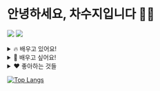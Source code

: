 <h1>안녕하세요, 차수지입니다 🤹‍♀️</h1>

<a href='inner0509@gmail.com'><img src="https://img.shields.io/badge/Gmail-D14836?style=for-the-badge&logo=gmail&logoColor=white" /></a>
<a href='https://www.linkedin.com/in/%EC%88%98%EC%A7%80-%EC%B0%A8-b22963289/'><img src="https://img.shields.io/badge/LinkedIn-0077B5?style=for-the-badge&logo=linkedin&logoColor=white" /></a>


<details>
<summary>
  🔥 배우고 있어요!
</summary>
<img src="https://img.shields.io/badge/React-20232A?style=for-the-badge&logo=react&logoColor=61DAFB" />  
<img src="https://img.shields.io/badge/TypeScript-007ACC?style=for-the-badge&logo=typescript&logoColor=white" />  
<img src="https://img.shields.io/badge/HTML-239120?style=for-the-badge&logo=html5&logoColor=white" />                               
<img src="https://img.shields.io/badge/CSS-239120?style=for-the-badge&logo=css3&logoColor=white" />   
<img src="https://img.shields.io/badge/JavaScript-F7DF1E?style=for-the-badge&logo=JavaScript&logoColor=white" />  
<img src="https://img.shields.io/badge/Figma-F24E1E?style=for-the-badge&logo=figma&logoColor=white" />  
 
<img src="https://img.shields.io/badge/Firebase-FFCA28?style=flat-square&logo=firebase&logoColor=black"/>

<img src="https://img.shields.io/badge/styled components-DB7093?style=flat-square&logo=styled-components&logoColor=white"/>
<img src="https://img.shields.io/badge/Git-F05032?style=flat-square&logo=git&logoColor=white"/>
<img src="https://img.shields.io/badge/GitHub-181717?style=flat-square&logo=GitHub&logoColor=white"/>
  
</details>

<details>
<summary>
  🌟 배우고 싶어요!
</summary>
  <img src="https://img.shields.io/badge/Three.js-000000?style=flat-square&logo=Three.js&logoColor=ffffff"/>
</details>

<details>
<summary>
  ♥️ 좋아하는 것들
</summary>
  <img src="https://img.shields.io/badge/Three.js-000000?style=flat-square&logo=Three.js&logoColor=ffffff"/>
</details>



[![Top Langs](https://github-readme-stats.vercel.app/api/top-langs/?username=innerstella)](https://github.com/anuraghazra/github-readme-stats)



